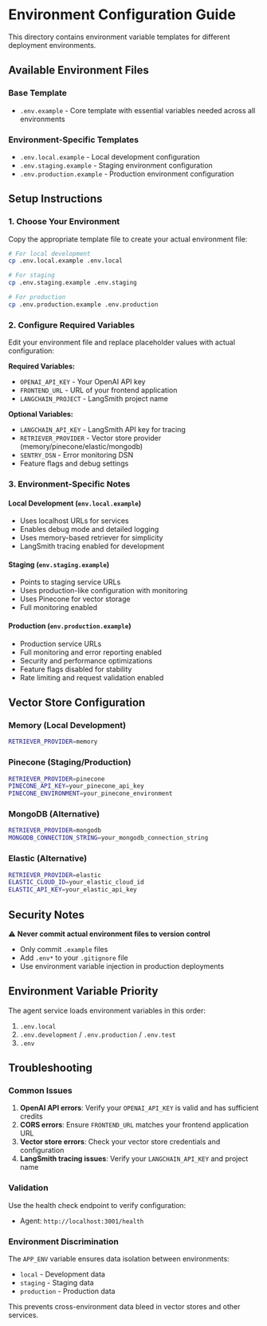 # Environment Configuration Guide

This directory contains environment variable templates for different deployment environments.

## Available Environment Files

### Base Template
- `.env.example` - Core template with essential variables needed across all environments

### Environment-Specific Templates
- `.env.local.example` - Local development configuration
- `.env.staging.example` - Staging environment configuration  
- `.env.production.example` - Production environment configuration

## Setup Instructions

### 1. Choose Your Environment
Copy the appropriate template file to create your actual environment file:

```bash
# For local development
cp .env.local.example .env.local

# For staging
cp .env.staging.example .env.staging

# For production
cp .env.production.example .env.production
```

### 2. Configure Required Variables
Edit your environment file and replace placeholder values with actual configuration:

**Required Variables:**
- `OPENAI_API_KEY` - Your OpenAI API key
- `FRONTEND_URL` - URL of your frontend application
- `LANGCHAIN_PROJECT` - LangSmith project name

**Optional Variables:**
- `LANGCHAIN_API_KEY` - LangSmith API key for tracing
- `RETRIEVER_PROVIDER` - Vector store provider (memory/pinecone/elastic/mongodb)
- `SENTRY_DSN` - Error monitoring DSN
- Feature flags and debug settings

### 3. Environment-Specific Notes

#### Local Development (`env.local.example`)
- Uses localhost URLs for services
- Enables debug mode and detailed logging
- Uses memory-based retriever for simplicity
- LangSmith tracing enabled for development

#### Staging (`env.staging.example`)
- Points to staging service URLs
- Uses production-like configuration with monitoring
- Uses Pinecone for vector storage
- Full monitoring enabled

#### Production (`env.production.example`)
- Production service URLs
- Full monitoring and error reporting enabled
- Security and performance optimizations
- Feature flags disabled for stability
- Rate limiting and request validation enabled

## Vector Store Configuration

### Memory (Local Development)
```bash
RETRIEVER_PROVIDER=memory
```

### Pinecone (Staging/Production)
```bash
RETRIEVER_PROVIDER=pinecone
PINECONE_API_KEY=your_pinecone_api_key
PINECONE_ENVIRONMENT=your_pinecone_environment
```

### MongoDB (Alternative)
```bash
RETRIEVER_PROVIDER=mongodb
MONGODB_CONNECTION_STRING=your_mongodb_connection_string
```

### Elastic (Alternative)
```bash
RETRIEVER_PROVIDER=elastic
ELASTIC_CLOUD_ID=your_elastic_cloud_id
ELASTIC_API_KEY=your_elastic_api_key
```

## Security Notes

⚠️ **Never commit actual environment files to version control**
- Only commit `.example` files
- Add `.env*` to your `.gitignore` file
- Use environment variable injection in production deployments

## Environment Variable Priority

The agent service loads environment variables in this order:
1. `.env.local`
2. `.env.development` / `.env.production` / `.env.test`
3. `.env`

## Troubleshooting

### Common Issues
1. **OpenAI API errors**: Verify your `OPENAI_API_KEY` is valid and has sufficient credits
2. **CORS errors**: Ensure `FRONTEND_URL` matches your frontend application URL
3. **Vector store errors**: Check your vector store credentials and configuration
4. **LangSmith tracing issues**: Verify your `LANGCHAIN_API_KEY` and project name

### Validation
Use the health check endpoint to verify configuration:
- Agent: `http://localhost:3001/health`

### Environment Discrimination
The `APP_ENV` variable ensures data isolation between environments:
- `local` - Development data
- `staging` - Staging data  
- `production` - Production data

This prevents cross-environment data bleed in vector stores and other services.
